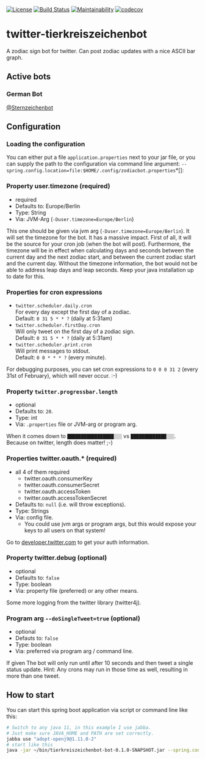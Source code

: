 [![License](https://img.shields.io/badge/License-Apache%202.0-blue.svg)](https://opensource.org/licenses/Apache-2.0) [![Build Status](https://travis-ci.org/bmhm/twitter-tierkreiszeichenbot.svg?branch=master)](https://travis-ci.org/bmhm/twitter-tierkreiszeichenbot) [![Maintainability](https://api.codeclimate.com/v1/badges/4465f0c11214c29f822f/maintainability)](https://codeclimate.com/github/bmhm/twitter-tierkreiszeichenbot/maintainability) [![codecov](https://codecov.io/gh/bmhm/twitter-tierkreiszeichenbot/branch/master/graph/badge.svg)](https://codecov.io/gh/bmhm/twitter-tierkreiszeichenbot)


# twitter-tierkreiszeichenbot
A zodiac sign bot for twitter. Can post zodiac updates with a nice ASCII bar graph.

## Active bots

### German Bot

[@Sternzeichenbot](https://twitter.com/SternzeichenB)

## Configuration

### Loading the configuration

You can either put a file `application.properties` next to your
jar file, or you can supply the path to the configuration
via command line argument:  `--spring.config.location=file:$HOME/.config/zodiacbot.properties`*[]:

### Property user.timezone (required)

  * required
  * Defaults to: Europe/Berlin
  * Type: String
  * Via: JVM-Arg (`-Duser.timezone=Europe/Berlin`)

This one should be given via jvm arg (`-Duser.timezone=Europe/Berlin`).
It will set the timezone for the bot. It has a massive impact.
First of all, it will be the source for your cron job (when the bot will post).
Furthermore, the timezone will be in effect when calculating days and seconds
between the current day and the next zodiac start, and between the current zodiac
start and the current day. Without the timezone information, the bot would not
be able to address leap days and leap seconds.
Keep your java installation up to date for this.

### Properties for cron expressions

  * `twitter.scheduler.daily.cron`\
    For every day except the first day of a zodiac.\
    Default: `0 31 5 * * ?` (daily at 5:31am)
  * `twitter.scheduler.firstDay.cron`\
    Will only tweet on the first day of a zodiac sign.\
    Default: `0 31 5 * * ?` (daily at 5:31am)
  * `twitter.scheduler.print.cron`\
    Will print messages to stdout.\
    Default: `0 0 * * * ?` (every minute).

For debugging purposes, you can set cron expressions to `0 0 0 31 2`
(every 31st of February), which will never occur. :-)

### Property `twitter.progressbar.length`

  * optional
  * Defaults to: `20`.
  * Type: int
  * Via: `.properties` file or JVM-arg or program arg.

When it comes down to `█████████████████░░░` vs `█████████████░░░`.
Because on twitter, length does matter! ;-)

### Properties twitter.oauth.* (required)

  * all 4 of them required
    * twitter.oauth.consumerKey
    * twitter.oauth.consumerSecret
    * twitter.oauth.accessToken
    * twitter.oauth.accessTokenSecret
  * Defaults to: `null` (i.e. will throw exceptions).
  * Type: Strings
  * Via: config file.
    * You could use jvm args or program args, but this would expose your keys
      to all users on that system!

Go to [developer.twitter.com](https://developer.twitter.com/) to get your auth information.

### Property twitter.debug (optional)
  * optional
  * Defaults to: `false`
  * Type: boolean
  * Via: property file (preferred) or any other means.

Some more logging from the twitter library (twitter4j).

### Program arg `--doSingleTweet=true` (optional)
  * optional
  * Defauts to: `false`
  * Type: boolean
  * Via: preferred via program arg / command line.

If given The bot will only run until after 10 seconds and then tweet a single
status update.
Hint: Any crons may run in those time as well, resulting in more than one tweet.

## How to start

You can start this spring boot application via script or command line like this:

```bash
# Switch to any java 11, in this example I use jabba.
# Just make sure JAVA_HOME and PATH are set correctly.
jabba use "adopt-openj9@1.11.0-2"
# start like this
java -jar ~/bin/tierkreiszeichenbot-bot-0.1.0-SNAPSHOT.jar --spring.config.location=file:$HOME/.config/sternzeichenbot.properties
```
